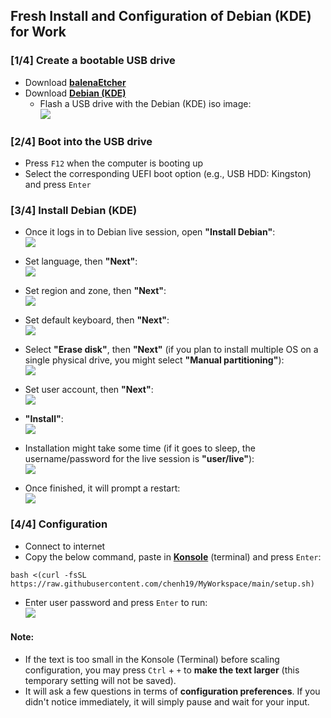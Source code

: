 ## Fresh Install and Configuration of Debian (KDE) for Work

### [1/4] Create a bootable USB drive
- Download [**balenaEtcher**](https://www.balena.io/etcher/)  
- Download [**Debian (KDE)**](https://cdimage.debian.org/debian-cd/current-live/amd64/iso-hybrid/)  
  - Flash a USB drive with the Debian (KDE) iso image:  
![](./images/0.png)

### [2/4] Boot into the USB drive
- Press ```F12``` when the computer is booting up  
- Select the corresponding UEFI boot option (e.g., USB HDD: Kingston) and press ```Enter```  

### [3/4] Install Debian (KDE)

- Once it logs in to Debian live session, open **"Install Debian"**:  
![](./images/1.png)

- Set language, then **"Next"**:  
![](./images/2.png)

- Set region and zone, then **"Next"**:  
![](./images/3.png)

- Set default keyboard, then **"Next"**:   
![](./images/4.png)

- Select **"Erase disk"**, then **"Next"** (if you plan to install multiple OS on a single physical drive, you might select **"Manual partitioning"**):  
![](./images/5.png)

- Set user account, then **"Next"**:  
![](./images/6.png)

- **"Install"**:  
![](./images/7.png)

- Installation might take some time (if it goes to sleep, the username/password for the live session is **"user/live"**):  
![](./images/8.png)

- Once finished, it will prompt a restart:  
![](./images/9.png)

### [4/4] Configuration
- Connect to internet
- Copy the below command, paste in [**Konsole**](https://konsole.kde.org/) (terminal) and press ```Enter```:  
```
bash <(curl -fsSL https://raw.githubusercontent.com/chenh19/MyWorkspace/main/setup.sh)
```
- Enter user password and press ```Enter``` to run:  
![](./images/10.png)

#### Note:
- If the text is too small in the Konsole (Terminal) before scaling configuration, you may press ```Ctrl``` + ```+``` to **make the text larger** (this temporary setting will not be saved).
- It will ask a few questions in terms of **configuration preferences**. If you didn't notice immediately, it will simply pause and wait for your input.

